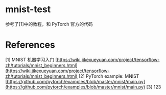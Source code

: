 # mnist-test

参考了[1]中的教程，和 PyTorch 官方的代码

# References

[1] MNIST 机器学习入门 [https://wiki.jikexueyuan.com/project/tensorflow-zh/tutorials/mnist_beginners.html](https://wiki.jikexueyuan.com/project/tensorflow-zh/tutorials/mnist_beginners.html)
[2] PyTorch example: MNIST [https://github.com/pytorch/examples/blob/master/mnist/main.py](https://github.com/pytorch/examples/blob/master/mnist/main.py)
[3] 123
